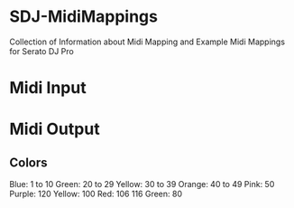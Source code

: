 # SDJ-MidiMappings
Collection of Information about Midi Mapping and Example Midi Mappings for Serato DJ Pro

# Midi Input

# Midi Output

## Colors

Blue:    1 to 10
Green:  20 to 29
Yellow: 30 to 39
Orange: 40 to 49
Pink:         50
Purple:      120
Yellow:      100
Red:     106 116
Green:        80
